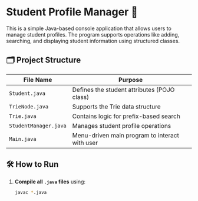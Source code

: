 # Student Profile Manager 📘

This is a simple Java-based console application that allows users to manage student profiles. The program supports operations like adding, searching, and displaying student information using structured classes.

## 🗂️ Project Structure

| File Name             | Purpose                                      |
|-----------------------|----------------------------------------------|
| `Student.java`        | Defines the student attributes (POJO class) |
| `TrieNode.java`       | Supports the Trie data structure            |
| `Trie.java`           | Contains logic for prefix-based search      |
| `StudentManager.java` | Manages student profile operations          |
| `Main.java`           | Menu-driven main program to interact with user |

## 🛠️ How to Run

1. **Compile all `.java` files** using:
   ```bash
   javac *.java
